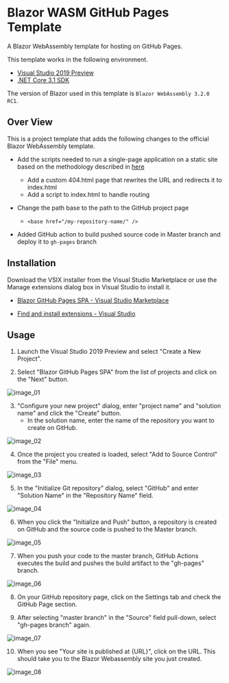 # Blazor WASM GitHub Pages Template
A Blazor WebAssembly template for hosting on GitHub Pages.

This template works in the following environment.
- [Visual Studio 2019 Preview](https://dotnet.microsoft.com/download/dotnet-core/3.1)
- [.NET Core 3.1 SDK](https://visualstudio.microsoft.com/vs/preview/)


The version of Blazor used in this template is `Blazor WebAssembly 3.2.0 RC1`. 

## Over View
This is a project template that adds the following changes to the official Blazor WebAssembly template.

- Add the scripts needed to run a single-page application on a static site based on the methodology described in [here](https://github.com/rafrex/spa-github-pages)

  - Add a custom 404.html page that rewrites the URL and redirects it to index.html
  - Add a script to index.html to handle routing
- Change the path base to the path to the GitHub project page
  - `<base href="/my-repository-name/" />`
- Added GitHub action to build pushed source code in Master branch and deploy it to `gh-pages` branch

## Installation
Download the VSIX installer from the Visual Studio Marketplace or use the Manage extensions dialog box in Visual Studio to install it.

- [Blazor GitHub Pages SPA - Visual Studio Marketplace](https://marketplace.visualstudio.com/items?itemName=pierre3.BlazorWASMGitHubPages)

- [Find and install extensions - Visual Studio](https://docs.microsoft.com/en-us/visualstudio/ide/finding-and-using-visual-studio-extensions?view=vs-2019)

## Usage

1. Launch the Visual Studio 2019 Preview and select "Create a New Project".

2. Select "Blazor GitHub Pages SPA" from the list of projects and click on the "Next" button. 

![image_01](./images/readme001.PNG)

3. "Configure your new project" dialog, enter "project name" and "solution name" and click the "Create" button.
    - In the solution name, enter the name of the repository you want to create on GitHub.

![image_02](./images/readme002.PNG)

4. Once the project you created is loaded, select "Add to Source Control" from the "File" menu.

![image_03](./images/readme003.PNG)

5. In the "Initialize Git repository" dialog, select "GitHub" and enter "Solution Name" in the "Repository Name" field.

![image_04](./images/readme004.PNG)

6. When you click the "Initialize and Push" button, a repository is created on GitHub and the source code is pushed to the Master branch.

![image_05](./images/readme005.PNG)

7. When you push your code to the master branch, GitHub Actions executes the build and pushes the build artifact to the "gh-pages" branch.

![image_06](./images/readme006.PNG)

8. On your GitHub repository page, click on the Settings tab and check the GitHub Page section.

9. After selecting "master branch" in the "Source" field pull-down, select "gh-pages branch" again.

![image_07](./images/readme007.PNG)

10. When you see "Your site is published at {URL}", click on the URL. This should take you to the Blazor Webassembly site you just created.

![image_08](./images/readme008.PNG)